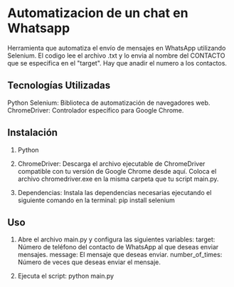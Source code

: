 # Automatizacion de un chat en Whatsapp

Herramienta que automatiza el envío de mensajes en WhatsApp utilizando Selenium. El codigo lee el archivo .txt y lo envia al nombre del CONTACTO que se especifica en el "target". Hay que anadir el numero a los contactos. 

## Tecnologías Utilizadas

Python
Selenium: Biblioteca de automatización de navegadores web.
ChromeDriver: Controlador específico para Google Chrome.


## Instalación

1. Python

2. ChromeDriver:
Descarga el archivo ejecutable de ChromeDriver compatible con tu versión de Google Chrome desde aquí.
Coloca el archivo chromedriver.exe en la misma carpeta que tu script main.py.

1. Dependencias:
Instala las dependencias necesarias ejecutando el siguiente comando en la terminal:
pip install selenium

## Uso

1. Abre el archivo main.py y configura las siguientes variables:
target: Número de teléfono del contacto de WhatsApp al que deseas enviar mensajes.
message: El mensaje que deseas enviar.
number_of_times: Número de veces que deseas enviar el mensaje.

2. Ejecuta el script:
python main.py

